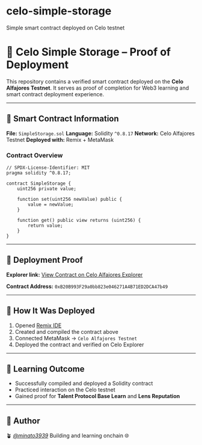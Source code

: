 # celo-simple-storage
Simple smart contract deployed on Celo testnet
# 🌿 Celo Simple Storage – Proof of Deployment

This repository contains a verified smart contract deployed on the **Celo Alfajores Testnet**.
It serves as proof of completion for Web3 learning and smart contract deployment experience.

---

## 🧩 Smart Contract Information

**File:** `SimpleStorage.sol`
**Language:** Solidity `^0.8.17`
**Network:** Celo Alfajores Testnet
**Deployed with:** Remix + MetaMask

### Contract Overview

```solidity
// SPDX-License-Identifier: MIT
pragma solidity ^0.8.17;

contract SimpleStorage {
    uint256 private value;

    function set(uint256 newValue) public {
        value = newValue;
    }

    function get() public view returns (uint256) {
        return value;
    }
}
```

---

## 🔗 Deployment Proof

**Explorer link:** [View Contract on Celo Alfajores Explorer](https://alfajores.celoscan.io/address/0xB20B993F29a0bb823e046271A4B71ED2DCA47b49)

**Contract Address:**
`0xB20B993F29a0bb823e046271A4B71ED2DCA47b49`

---

## 🚀 How It Was Deployed

1. Opened [Remix IDE](https://remix.ethereum.org)
2. Created and compiled the contract above
3. Connected MetaMask → `Celo Alfajores Testnet`
4. Deployed the contract and verified on Celo Explorer

---

## 🧠 Learning Outcome

* Successfully compiled and deployed a Solidity contract
* Practiced interaction on the Celo testnet
* Gained proof for **Talent Protocol Base Learn** and **Lens Reputation**

---

## 💫 Author

🪴 *[@minato3939](https://github.com/minato3939)*
Building and learning onchain 🌐
